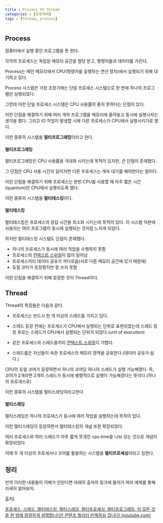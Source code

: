```yaml
---
title : Process VS Thread
categories : [운영체제]
tags : [thread, process]
---
```


## Process

컴퓨터에서 실행 중인 프로그램을 뜻 한다.

각각의 프로세스는 독립된 메모리 공간을 할당 받고, 명령어들과 데이터를 가진다.

Process는 메인 메모리에서 CPU(명령어를 실행하는 연산 장치)에서 실행되기 위해 대기하고 있다.

Process 시스템은 가장 초창기에는 단일 프로세스 시스템으로 한 번에 하나의 프로그램만 실행되었다.

그런데 이런 단일 프로세스 시스템은 CPU 사용률이 좋지 못하다는 단점이 있다.

이런 단점을 해결하기 위해 여러 개의 프로그램을 메모리에 올려놓고 동시에 실행시자는 생각을 했다. 그리고 IO 작업이 발생할 시에 다른 프로세스가 CPU에서 실행시키기로 했다.

이런 종류의 시스템을 **멀티프로그래밍**이라고 한다.

#### 멀티프로그래밍

멀티프로그래밍은 CPU 사용률을 극대화 시키는데 목적이 있지만, 큰 단점이 존재했다.

그 단점은 CPU 사용 시간이 길어지면 다른 프로세스는 계속 대기를 해야한다는 점이다.

이런 단점을 해결하기 위해 프로세스는 한번 CPU를 사용할 때 아주 짧은 시간(quantum)만 CPU에서 실행되도록 했다. 

이런 종류의 시스템을 **멀티태스킹**이다.

#### 멀티태스킹

멀티태스킹은 프로세스의 응답 시간을 최소화 시키는데 목적이 있다. 이 시스템 덕분에 사용자는 여러 프로그램이 동시에 실행되는 것처럼 느끼게 되었다.

하지만 멀티태스킹 시스템도 단점이 존재했다.

- 하나의 프로세스가 동시에 여러 작업을 수행하지 못함
- 프로세스의 [컨텍스트 스위칭](https://sunjong0214.github.io/posts/Context-Switching/)이 많이 일어남
- 프로세스끼리 데이터 공유가 까다로움(서로 다른 메모리 공간에 있기 때문에)
- 듀얼 코어가 등장했지만 잘 쓰지 못함

이런 단점을 해결하기 위해 등장한 것이 Thread이다.

## Thread

Thread의 특징들은 다음과 같다.

- 프로세스는 반드시 한 개 이상의 스레드를 가지고 있다.

- 스레드 등장 전에는 프로세스가 CPU에서 실행되는 단위로 표현되었는데 스레드 등장 후로는 스레드가 CPU에서 실행되는 단위가 되었다.(unit of execution)

- 같은 프로세스의 스레드들끼리 [컨텍스트 스위칭](https://sunjong0214.github.io/posts/Context-Switching/)이 가볍다.
- 스레드를은 자신들이 속한 프로세스의 메모리 영역을 공유한다.(데이터 공유가 쉽다.)

 CPU의 듀얼 코어가 등장하면서 하나의 코어당 하나의 스레드가 실행 가능해졌다. 즉, 코어가 2개라면 2개의 스레드가 동시에 병렬적으로 실행이 가능해졌다는 뜻이다.(하나의 프로세스로)

이런 종류의 시스템을 멀티스레딩이라고한다.

#### 멀티스레딩

멀티스레딩은 하나의 프로세스가 동시에 여러 작업을 실행하는데 목적이 있다.

이런 멀티스레딩이 등장하면서 멀티태스킹의 개념 또한 확장되었다.

여러 프로세스와 여러 스레드가 아주 짧게 쪼개진 cpu time을 나눠 갖는 것으로 개념이 확장되었다.

이때 두 개 이상의 프로세서나 코어를 활용하는 시스템을 **멀티프로세싱**이라고 칭한다.

## 정리

만약 이러한 내용들이 이해가 안된다면 아래의 출처의 링크에 들어가 여러 예제를 통해 자세히 알아보자.



출처)

[프로세스, 스레드, 멀티태스킹, 멀티스레딩, 멀티프로세싱, 멀티프로그래밍, 이 모든 것을 한 방에 깔끔하게 설명합니다!! 콘텐츠 퀄리티 만족하실 겁니다! (youtube.com)](https://www.youtube.com/watch?v=QmtYKZC0lMU&t=560s&ab_channel=쉬운코드)